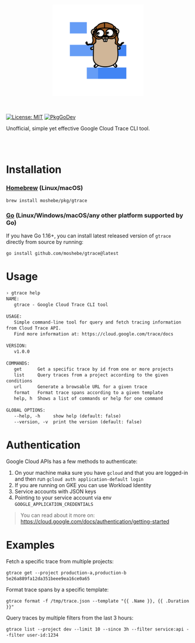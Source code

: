 <p align="center">
    <img src="assets/gtrace.svg" height="250" width="250"/>
</p>

</br>

[![License: MIT](https://img.shields.io/badge/License-MIT-yellow.svg)](https://opensource.org/licenses/MIT)
[![PkgGoDev](https://pkg.go.dev/badge/github.com/moshebe/gtrace)](https://pkg.go.dev/github.com/moshebe/gtrace)

Unofficial, simple yet effective Google Cloud Trace CLI tool.

</br></br>
# Installation
### [Homebrew](https://brew.sh/) (Linux/macOS)
```shell
brew install moshebe/pkg/gtrace
```
### [Go](https://golang.org) (Linux/Windows/macOS/any other platform supported by Go)
If you have Go 1.16+, you can install latest released version of `gtrace` directly from source by running:
```shell
go install github.com/moshebe/gtrace@latest
```

# Usage
```shell
› gtrace help
NAME:
   gtrace - Google Cloud Trace CLI tool

USAGE:
   Simple command-line tool for query and fetch tracing information from Cloud Trace API.
   Find more information at: https://cloud.google.com/trace/docs

VERSION:
   v1.0.0

COMMANDS:
   get      Get a specific trace by id from one or more projects
   list     Query traces from a project according to the given conditions
   url      Generate a browsable URL for a given trace
   format   Format trace spans according to a given template
   help, h  Shows a list of commands or help for one command

GLOBAL OPTIONS:
   --help, -h     show help (default: false)
   --version, -v  print the version (default: false)
```

# Authentication

Google Cloud APIs has a few methods to authenticate:
1. On your machine maka sure you have `gcloud` and that you are logged-in and then run `gcloud auth application-default login`
1. If you are running on GKE you can use Workload Identity
1. Service accounts with JSON keys
1. Pointing to your service account via env `GOOGLE_APPLICATION_CREDENTIALS`

> You can read about it more on: https://cloud.google.com/docs/authentication/getting-started

# Examples

Fetch a specific trace from multiple projects:
```shell
gtrace get --project production-a,production-b 5e26a889fa12da351beee9ea16ce0a65
```

Format trace spans by a specific template:
```shell
gtrace format -f /tmp/trace.json --template "{{ .Name }}, {{ .Duration }}"
```

Query traces by multiple filters from the last 3 hours:
```shell
gtrace list --project dev --limit 10 --since 3h --filter service:api --filter user-id:1234
```

